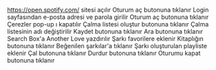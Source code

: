 https://open.spotify.com/ sitesi açılır
Oturum aç butonuna tıklanır
Login sayfasından e-posta adresi ve parola girilir
Oturum aç butonuna tıklanır
Çerezler pop-up ı kapatılır
Çalma listesi oluştur butonuna tıklanır
Çalma listesinin adı değiştirilir
Kaydet butonuna tıklanır
Ara butonuna tıklanır
Search Box'a Another Love yazdırılır
Şarkı favorilere eklenir
Kitaplığın butonuna tıklanır
Beğenilen şarkılar'a tıklanır
Şarkı oluşturulan playliste eklenir
Çal butonuna tıklanır
Durdur butonuna tıklanır
Oturumu kapat butonuna tıklanır
